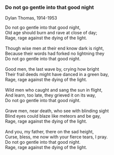 ### Do not go gentle into that good night

Dylan Thomas, 1914-1953

Do not go gentle into that good night,<br>
Old age should burn and rave at close of day;<br>
Rage, rage against the dying of the light.<br>
<br>
Though wise men at their end know dark is right,<br>
Because their words had forked no lightning they<br>
Do not go gentle into that good night.<br>
<br>
Good men, the last wave by, crying how bright<br>
Their frail deeds might have danced in a green bay,<br>
Rage, rage against the dying of the light.<br>
<br>
Wild men who caught and sang the sun in flight,<br>
And learn, too late, they grieved it on its way,<br>
Do not go gentle into that good night.<br>
<br>
Grave men, near death, who see with blinding sight<br>
Blind eyes could blaze like meteors and be gay,<br>
Rage, rage against the dying of the light.<br>
<br>
And you, my father, there on the sad height,<br>
Curse, bless, me now with your fierce tears, I pray.<br>
Do not go gentle into that good night.<br>
Rage, rage against the dying of the light.<br>
